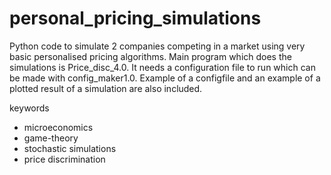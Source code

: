 # personal_pricing_simulations

Python code to simulate 2 companies competing in a market using very basic personalised pricing algorithms.
Main program which does the simulations is Price_disc_4.0. It needs a configuration file to run which can be made with config_maker1.0.
Example of a configfile and an example of a plotted result of a simulation are also included. 


keywords
- microeconomics
- game-theory
- stochastic simulations
- price discrimination
